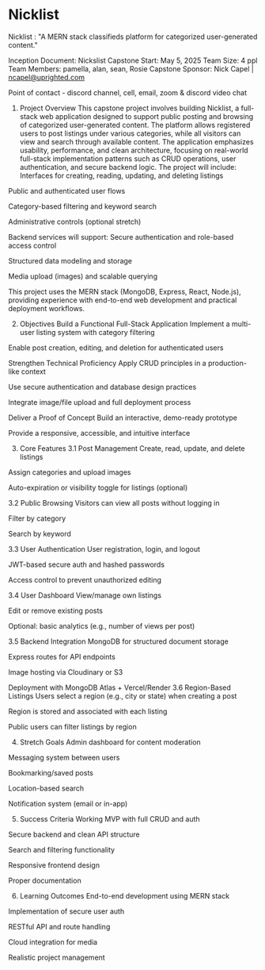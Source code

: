 # Nicklist
Nicklist : "A MERN stack classifieds platform for categorized user-generated content."

Inception Document: Nickslist
Capstone Start: May 5, 2025
Team Size: 4 ppl 
Team Members: pamella, alan, sean, Rosie
Capstone Sponsor: Nick Capel | ncapel@uprighted.com

Point of contact - discord channel, cell, email, zoom & discord video chat
1. Project Overview
This capstone project involves building Nicklist, a full-stack web application designed to support public posting and browsing of categorized user-generated content. The platform allows registered users to post listings under various categories, while all visitors can view and search through available content.
The application emphasizes usability, performance, and clean architecture, focusing on real-world full-stack implementation patterns such as CRUD operations, user authentication, and secure backend logic.
The project will include:
Interfaces for creating, reading, updating, and deleting listings


Public and authenticated user flows


Category-based filtering and keyword search


Administrative controls (optional stretch)


Backend services will support:
Secure authentication and role-based access control


Structured data modeling and storage


Media upload (images) and scalable querying


This project uses the MERN stack (MongoDB, Express, React, Node.js), providing experience with end-to-end web development and practical deployment workflows.

2. Objectives
Build a Functional Full-Stack Application
Implement a multi-user listing system with category filtering


Enable post creation, editing, and deletion for authenticated users


Strengthen Technical Proficiency
Apply CRUD principles in a production-like context


Use secure authentication and database design practices


Integrate image/file upload and full deployment process


Deliver a Proof of Concept
Build an interactive, demo-ready prototype


Provide a responsive, accessible, and intuitive interface

3. Core Features
3.1 Post Management
Create, read, update, and delete listings


Assign categories and upload images


Auto-expiration or visibility toggle for listings (optional)


3.2 Public Browsing
Visitors can view all posts without logging in


Filter by category


Search by keyword


3.3 User Authentication
User registration, login, and logout


JWT-based secure auth and hashed passwords


Access control to prevent unauthorized editing


3.4 User Dashboard
View/manage own listings


Edit or remove existing posts


Optional: basic analytics (e.g., number of views per post)


3.5 Backend Integration
MongoDB for structured document storage


Express routes for API endpoints


Image hosting via Cloudinary or S3


Deployment with MongoDB Atlas + Vercel/Render
3.6 Region-Based Listings
Users select a region (e.g., city or state) when creating a post


Region is stored and associated with each listing


Public users can filter listings by region



4. Stretch Goals
Admin dashboard for content moderation


Messaging system between users


Bookmarking/saved posts


Location-based search


Notification system (email or in-app)



5. Success Criteria
Working MVP with full CRUD and auth


Secure backend and clean API structure


Search and filtering functionality


Responsive frontend design


Proper documentation



6. Learning Outcomes
End-to-end development using MERN stack


Implementation of secure user auth


RESTful API and route handling


Cloud integration for media


Realistic project management


